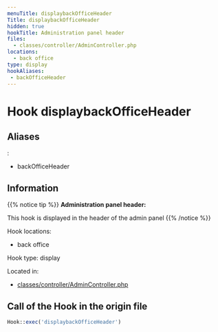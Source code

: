 ```yaml
---
menuTitle: displaybackOfficeHeader
Title: displaybackOfficeHeader
hidden: true
hookTitle: Administration panel header
files:
  - classes/controller/AdminController.php
locations:
  - back office
type: display
hookAliases:
 - backOfficeHeader
---
```


# Hook displaybackOfficeHeader

## Aliases
: 
 - backOfficeHeader



## Information

{{% notice tip %}}
**Administration panel header:** 

This hook is displayed in the header of the admin panel
{{% /notice %}}

Hook locations: 
  - back office

Hook type: display

Located in: 
  - [classes/controller/AdminController.php](https://github.com/PrestaShop/PrestaShop/blob/8.0.x/classes/controller/AdminController.php)

## Call of the Hook in the origin file

```php
Hook::exec('displaybackOfficeHeader')
```
